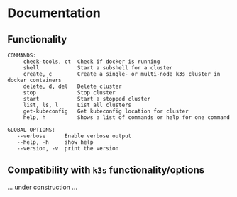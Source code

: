 # Documentation

## Functionality

```shell
COMMANDS:
     check-tools, ct  Check if docker is running
     shell            Start a subshell for a cluster
     create, c        Create a single- or multi-node k3s cluster in docker containers
     delete, d, del   Delete cluster
     stop             Stop cluster
     start            Start a stopped cluster
     list, ls, l      List all clusters
     get-kubeconfig   Get kubeconfig location for cluster
     help, h          Shows a list of commands or help for one command

GLOBAL OPTIONS:
   --verbose      Enable verbose output
   --help, -h     show help
   --version, -v  print the version
```

## Compatibility with `k3s` functionality/options

... under construction ...
